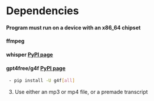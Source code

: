 # Dependencies

#### Program must run on a device with an x86_64 chipset

#### ffmpeg

#### whisper [PyPI page](https://pypi.org/project/openai-whisper/)

#### gpt4free/g4f [PyPI page](https://pypi.org/project/g4f/)
 ```sh
  - pip install -U g4f[all]
 ```


3) Use either an mp3 or mp4 file, or a premade transcript
